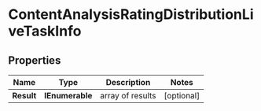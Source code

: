 # ContentAnalysisRatingDistributionLiveTaskInfo


## Properties

| Name | Type | Description | Notes |
|------------ | ------------- | ------------- | -------------|
**Result** | **IEnumerable<ContentAnalysisRatingDistributionLiveResultInfo>** | array of results |[optional]|